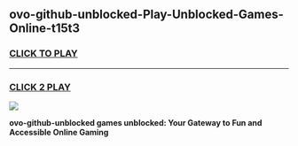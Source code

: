 
## ovo-github-unblocked-Play-Unblocked-Games-Online-t15t3
<h3>
<a href="https://premium76.site?title=ovo-github-unblocked&ref=25A">CLICK TO PLAY</a></h3>
<hr>

<h3>
<a href="https://premium76.site?title=ovo-github-unblocked&ref=25A">CLICK 2 PLAY</a>
  
</h3>

<a href="https://premium76.site?title=ovo-github-unblocked&ref=25A"><img src="https://clearcache.store/games.png"></a>


**ovo-github-unblocked games unblocked: Your Gateway to Fun and Accessible Online Gaming**
